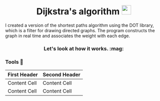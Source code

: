 <h1 align="center">
  Dijkstra's algorithm
  <img src="https://graphicmaths.com/img/computer-science/graph-theory/dijkstras-algorithm/graph.png" width="30px"/>
</h1>
I created a version of the shortest paths algorithm using the DOT library, which is a filter for drawing directed graphs.
The program constructs the graph in real time and associates the weight with each edge.

<h3 align="center"> Let's look at how it works. :mag:</h3> 


### Tools :wrench:

| First Header  | Second Header |
| ------------- | ------------- |
| Content Cell  | Content Cell  |
| Content Cell  | Content Cell  |
